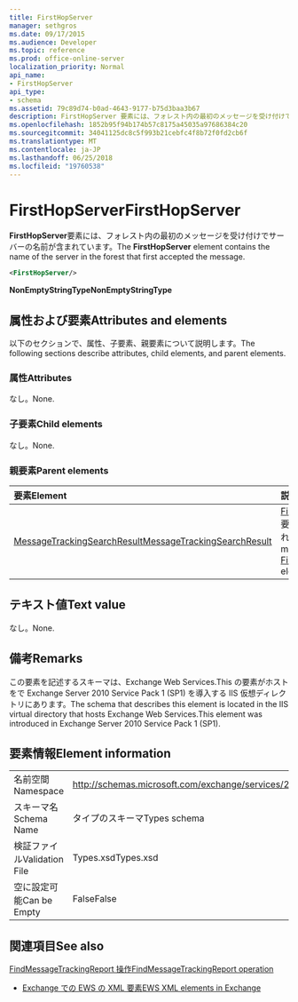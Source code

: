 ```yaml
---
title: FirstHopServer
manager: sethgros
ms.date: 09/17/2015
ms.audience: Developer
ms.topic: reference
ms.prod: office-online-server
localization_priority: Normal
api_name:
- FirstHopServer
api_type:
- schema
ms.assetid: 79c89d74-b0ad-4643-9177-b75d3baa3b67
description: FirstHopServer 要素には、フォレスト内の最初のメッセージを受け付けでサーバーの名前が含まれています。
ms.openlocfilehash: 1852b95f94b174b57c8175a45035a97686384c20
ms.sourcegitcommit: 34041125dc8c5f993b21cebfc4f8b72f0fd2cb6f
ms.translationtype: MT
ms.contentlocale: ja-JP
ms.lasthandoff: 06/25/2018
ms.locfileid: "19760538"
---
```

# <a name="firsthopserver"></a><span data-ttu-id="1d6d8-103">FirstHopServer</span><span class="sxs-lookup"><span data-stu-id="1d6d8-103">FirstHopServer</span></span>

<span data-ttu-id="1d6d8-104">**FirstHopServer**要素には、フォレスト内の最初のメッセージを受け付けでサーバーの名前が含まれています。</span><span class="sxs-lookup"><span data-stu-id="1d6d8-104">The **FirstHopServer** element contains the name of the server in the forest that first accepted the message.</span></span> 
  
```xml
<FirstHopServer/>
```

 <span data-ttu-id="1d6d8-105">**NonEmptyStringType**</span><span class="sxs-lookup"><span data-stu-id="1d6d8-105">**NonEmptyStringType**</span></span>
## <a name="attributes-and-elements"></a><span data-ttu-id="1d6d8-106">属性および要素</span><span class="sxs-lookup"><span data-stu-id="1d6d8-106">Attributes and elements</span></span>

<span data-ttu-id="1d6d8-107">以下のセクションで、属性、子要素、親要素について説明します。</span><span class="sxs-lookup"><span data-stu-id="1d6d8-107">The following sections describe attributes, child elements, and parent elements.</span></span>
  
### <a name="attributes"></a><span data-ttu-id="1d6d8-108">属性</span><span class="sxs-lookup"><span data-stu-id="1d6d8-108">Attributes</span></span>

<span data-ttu-id="1d6d8-109">なし。</span><span class="sxs-lookup"><span data-stu-id="1d6d8-109">None.</span></span>
  
### <a name="child-elements"></a><span data-ttu-id="1d6d8-110">子要素</span><span class="sxs-lookup"><span data-stu-id="1d6d8-110">Child elements</span></span>

<span data-ttu-id="1d6d8-111">なし。</span><span class="sxs-lookup"><span data-stu-id="1d6d8-111">None.</span></span>
  
### <a name="parent-elements"></a><span data-ttu-id="1d6d8-112">親要素</span><span class="sxs-lookup"><span data-stu-id="1d6d8-112">Parent elements</span></span>

|<span data-ttu-id="1d6d8-113">**要素**</span><span class="sxs-lookup"><span data-stu-id="1d6d8-113">**Element**</span></span>|<span data-ttu-id="1d6d8-114">**説明**</span><span class="sxs-lookup"><span data-stu-id="1d6d8-114">**Description**</span></span>|
|:-----|:-----|
|[<span data-ttu-id="1d6d8-115">MessageTrackingSearchResult</span><span class="sxs-lookup"><span data-stu-id="1d6d8-115">MessageTrackingSearchResult</span></span>](messagetrackingsearchresult.md) <br/> |<span data-ttu-id="1d6d8-116">[FindMessageTrackingReportResponse](findmessagetrackingreportresponse.md)要素の 1 つのメッセージの結果が含まれています。</span><span class="sxs-lookup"><span data-stu-id="1d6d8-116">Contains a single message result for a [FindMessageTrackingReportResponse](findmessagetrackingreportresponse.md) element.</span></span>  <br/> |
   
## <a name="text-value"></a><span data-ttu-id="1d6d8-117">テキスト値</span><span class="sxs-lookup"><span data-stu-id="1d6d8-117">Text value</span></span>

<span data-ttu-id="1d6d8-118">なし。</span><span class="sxs-lookup"><span data-stu-id="1d6d8-118">None.</span></span>
  
## <a name="remarks"></a><span data-ttu-id="1d6d8-119">備考</span><span class="sxs-lookup"><span data-stu-id="1d6d8-119">Remarks</span></span>

<span data-ttu-id="1d6d8-120">この要素を記述するスキーマは、Exchange Web Services.This の要素がホストをで Exchange Server 2010 Service Pack 1 (SP1) を導入する IIS 仮想ディレクトリにあります。</span><span class="sxs-lookup"><span data-stu-id="1d6d8-120">The schema that describes this element is located in the IIS virtual directory that hosts Exchange Web Services.This element was introduced in Exchange Server 2010 Service Pack 1 (SP1).</span></span>
  
## <a name="element-information"></a><span data-ttu-id="1d6d8-121">要素情報</span><span class="sxs-lookup"><span data-stu-id="1d6d8-121">Element information</span></span>

|||
|:-----|:-----|
|<span data-ttu-id="1d6d8-122">名前空間</span><span class="sxs-lookup"><span data-stu-id="1d6d8-122">Namespace</span></span>  <br/> |http://schemas.microsoft.com/exchange/services/2006/types  <br/> |
|<span data-ttu-id="1d6d8-123">スキーマ名</span><span class="sxs-lookup"><span data-stu-id="1d6d8-123">Schema Name</span></span>  <br/> |<span data-ttu-id="1d6d8-124">タイプのスキーマ</span><span class="sxs-lookup"><span data-stu-id="1d6d8-124">Types schema</span></span>  <br/> |
|<span data-ttu-id="1d6d8-125">検証ファイル</span><span class="sxs-lookup"><span data-stu-id="1d6d8-125">Validation File</span></span>  <br/> |<span data-ttu-id="1d6d8-126">Types.xsd</span><span class="sxs-lookup"><span data-stu-id="1d6d8-126">Types.xsd</span></span>  <br/> |
|<span data-ttu-id="1d6d8-127">空に設定可能</span><span class="sxs-lookup"><span data-stu-id="1d6d8-127">Can be Empty</span></span>  <br/> |<span data-ttu-id="1d6d8-128">False</span><span class="sxs-lookup"><span data-stu-id="1d6d8-128">False</span></span>  <br/> |
   
## <a name="see-also"></a><span data-ttu-id="1d6d8-129">関連項目</span><span class="sxs-lookup"><span data-stu-id="1d6d8-129">See also</span></span>



[<span data-ttu-id="1d6d8-130">FindMessageTrackingReport 操作</span><span class="sxs-lookup"><span data-stu-id="1d6d8-130">FindMessageTrackingReport operation</span></span>](findmessagetrackingreport-operation.md)


- [<span data-ttu-id="1d6d8-131">Exchange での EWS の XML 要素</span><span class="sxs-lookup"><span data-stu-id="1d6d8-131">EWS XML elements in Exchange</span></span>](ews-xml-elements-in-exchange.md)

